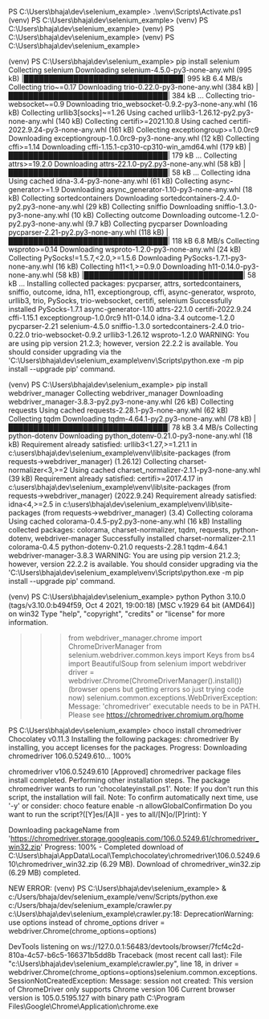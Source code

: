 PS C:\Users\bhaja\dev\selenium_example> .\venv\Scripts\Activate.ps1
(venv) PS C:\Users\bhaja\dev\selenium_example>
(venv) PS C:\Users\bhaja\dev\selenium_example>
(venv) PS C:\Users\bhaja\dev\selenium_example>
(venv) PS C:\Users\bhaja\dev\selenium_example>



(venv) PS C:\Users\bhaja\dev\selenium_example> pip install selenium
Collecting selenium
  Downloading selenium-4.5.0-py3-none-any.whl (995 kB)
     |████████████████████████████████| 995 kB 6.4 MB/s
Collecting trio~=0.17
  Downloading trio-0.22.0-py3-none-any.whl (384 kB)
     |████████████████████████████████| 384 kB ...
Collecting trio-websocket~=0.9
  Downloading trio_websocket-0.9.2-py3-none-any.whl (16 kB)
Collecting urllib3[socks]~=1.26
  Using cached urllib3-1.26.12-py2.py3-none-any.whl (140 kB)
Collecting certifi>=2021.10.8
  Using cached certifi-2022.9.24-py3-none-any.whl (161 kB)
Collecting exceptiongroup>=1.0.0rc9
  Downloading exceptiongroup-1.0.0rc9-py3-none-any.whl (12 kB)
Collecting cffi>=1.14
  Downloading cffi-1.15.1-cp310-cp310-win_amd64.whl (179 kB)
     |████████████████████████████████| 179 kB ...
Collecting attrs>=19.2.0
  Downloading attrs-22.1.0-py2.py3-none-any.whl (58 kB)
     |████████████████████████████████| 58 kB ...
Collecting idna
  Using cached idna-3.4-py3-none-any.whl (61 kB)
Collecting async-generator>=1.9
  Downloading async_generator-1.10-py3-none-any.whl (18 kB)
Collecting sortedcontainers
  Downloading sortedcontainers-2.4.0-py2.py3-none-any.whl (29 kB)
Collecting sniffio
  Downloading sniffio-1.3.0-py3-none-any.whl (10 kB)
Collecting outcome
  Downloading outcome-1.2.0-py2.py3-none-any.whl (9.7 kB)
Collecting pycparser
  Downloading pycparser-2.21-py2.py3-none-any.whl (118 kB)
     |████████████████████████████████| 118 kB 6.8 MB/s
Collecting wsproto>=0.14
  Downloading wsproto-1.2.0-py3-none-any.whl (24 kB)
Collecting PySocks!=1.5.7,<2.0,>=1.5.6
  Downloading PySocks-1.7.1-py3-none-any.whl (16 kB)
Collecting h11<1,>=0.9.0
  Downloading h11-0.14.0-py3-none-any.whl (58 kB)
     |████████████████████████████████| 58 kB ...
Installing collected packages: pycparser, attrs, sortedcontainers, sniffio, outcome, idna, h11, exceptiongroup, cffi, async-generator, wsproto, urllib3, trio, PySocks, trio-websocket, certifi, selenium
Successfully installed PySocks-1.7.1 async-generator-1.10 attrs-22.1.0 certifi-2022.9.24 cffi-1.15.1 exceptiongroup-1.0.0rc9 h11-0.14.0 idna-3.4 outcome-1.2.0 pycparser-2.21 selenium-4.5.0 sniffio-1.3.0 sortedcontainers-2.4.0 trio-0.22.0 trio-websocket-0.9.2 urllib3-1.26.12 wsproto-1.2.0
WARNING: You are using pip version 21.2.3; however, version 22.2.2 is available.
You should consider upgrading via the 'C:\Users\bhaja\dev\selenium_example\venv\Scripts\python.exe -m pip install --upgrade pip' command.





(venv) PS C:\Users\bhaja\dev\selenium_example> pip install webdriver_manager
Collecting webdriver_manager
  Downloading webdriver_manager-3.8.3-py2.py3-none-any.whl (26 kB)
Collecting requests
  Using cached requests-2.28.1-py3-none-any.whl (62 kB)
Collecting tqdm
  Downloading tqdm-4.64.1-py2.py3-none-any.whl (78 kB)
     |████████████████████████████████| 78 kB 3.4 MB/s
Collecting python-dotenv
  Downloading python_dotenv-0.21.0-py3-none-any.whl (18 kB)
Requirement already satisfied: urllib3<1.27,>=1.21.1 in c:\users\bhaja\dev\selenium_example\venv\lib\site-packages (from requests->webdriver_manager) (1.26.12)
Collecting charset-normalizer<3,>=2
  Using cached charset_normalizer-2.1.1-py3-none-any.whl (39 kB)
Requirement already satisfied: certifi>=2017.4.17 in c:\users\bhaja\dev\selenium_example\venv\lib\site-packages (from requests->webdriver_manager) (2022.9.24)
Requirement already satisfied: idna<4,>=2.5 in c:\users\bhaja\dev\selenium_example\venv\lib\site-packages (from requests->webdriver_manager) (3.4)
Collecting colorama
  Using cached colorama-0.4.5-py2.py3-none-any.whl (16 kB)
Installing collected packages: colorama, charset-normalizer, tqdm, requests, python-dotenv, webdriver-manager
Successfully installed charset-normalizer-2.1.1 colorama-0.4.5 python-dotenv-0.21.0 requests-2.28.1 tqdm-4.64.1 webdriver-manager-3.8.3
WARNING: You are using pip version 21.2.3; however, version 22.2.2 is available.
You should consider upgrading via the 'C:\Users\bhaja\dev\selenium_example\venv\Scripts\python.exe -m pip install --upgrade pip' command.


(venv) PS C:\Users\bhaja\dev\selenium_example> python
Python 3.10.0 (tags/v3.10.0:b494f59, Oct  4 2021, 19:00:18) [MSC v.1929 64 bit (AMD64)] on win32
Type "help", "copyright", "credits" or "license" for more information.
>>>
>>>
>>> from webdriver_manager.chrome import ChromeDriverManager
>>> from selenium.webdriver.common.keys import Keys
>>> from bs4 import BeautifulSoup
>>> from selenium import webdriver
>>> driver = webdriver.Chrome(ChromeDriverManager().install())
(browser opens but getting errors so just trying code now)
selenium.common.exceptions.WebDriverException: Message: 'chromedriver' executable needs to be in PATH. Please see https://chromedriver.chromium.org/home



PS C:\Users\bhaja\dev\selenium_example> choco install chromedriver
Chocolatey v0.11.3
Installing the following packages:
chromedriver
By installing, you accept licenses for the packages.
Progress: Downloading chromedriver 106.0.5249.610... 100%

chromedriver v106.0.5249.610 [Approved]
chromedriver package files install completed. Performing other installation steps.
The package chromedriver wants to run 'chocolateyinstall.ps1'.
Note: If you don't run this script, the installation will fail.
Note: To confirm automatically next time, use '-y' or consider:
choco feature enable -n allowGlobalConfirmation
Do you want to run the script?([Y]es/[A]ll - yes to all/[N]o/[P]rint): Y

Downloading packageName
  from 'https://chromedriver.storage.googleapis.com/106.0.5249.61/chromedriver_win32.zip'
Progress: 100% - Completed download of C:\Users\bhaja\AppData\Local\Temp\chocolatey\chromedriver\106.0.5249.610\chromedriver_win32.zip (6.29 MB).
Download of chromedriver_win32.zip (6.29 MB) completed.


NEW ERROR:
    (venv) PS C:\Users\bhaja\dev\selenium_example> & c:/Users/bhaja/dev/selenium_example/venv/Scripts/python.exe c:/Users/bhaja/dev/selenium_example/crawler.py
c:\Users\bhaja\dev\selenium_example\crawler.py:18: DeprecationWarning: use options instead of chrome_options
  driver = webdriver.Chrome(chrome_options=options)

DevTools listening on ws://127.0.0.1:56483/devtools/browser/7fcf4c2d-810a-4c57-b6c5-166371b5dd8b
Traceback (most recent call last):
  File "c:\Users\bhaja\dev\selenium_example\crawler.py", line 18, in <module>
    driver = webdriver.Chrome(chrome_options=options)selenium.common.exceptions.SessionNotCreatedException: Message: session not created: This version of ChromeDriver only supports Chrome version 106
Current browser version is 105.0.5195.127 with binary path C:\Program Files\Google\Chrome\Application\chrome.exe